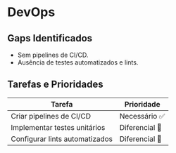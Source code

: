 # DevOps

## Gaps Identificados
- Sem pipelines de CI/CD.
- Ausência de testes automatizados e lints.

## Tarefas e Prioridades
| Tarefa                                      | Prioridade   |
|--------------------------------------------|-------------|
| Criar pipelines de CI/CD                   | Necessário ✅ |
| Implementar testes unitários               | Diferencial 🌟 |
| Configurar lints automatizados             | Diferencial 🌟 |
